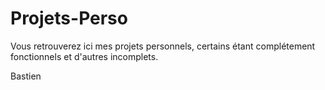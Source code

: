 # Projets-Perso

Vous retrouverez ici mes projets personnels, certains étant complétement fonctionnels et d'autres incomplets.

Bastien
